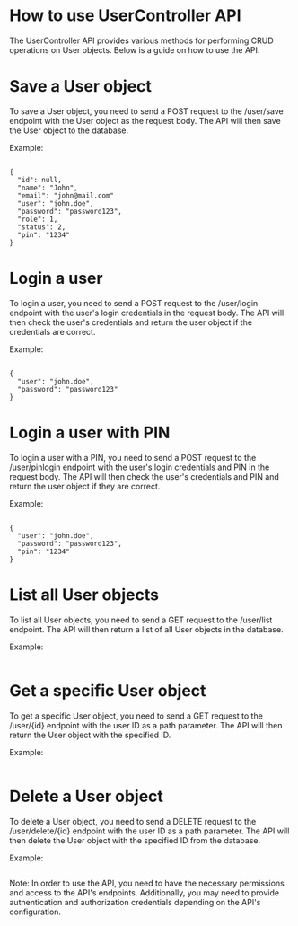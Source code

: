 # How to use UserController API

The UserController API provides various methods for performing CRUD operations on User objects. Below is a guide on how to use the API.

# Save a User object

To save a User object, you need to send a POST request to the /user/save endpoint with the User object as the request body. The API will then save the User object to the database.

Example:

``` POST /user/save

{
  "id": null,
  "name": "John",
  "email": "john@mail.com"
  "user": "john.doe",
  "password": "password123",
  "role": 1,
  "status": 2,
  "pin": "1234"
} 
```

# Login a user

To login a user, you need to send a POST request to the /user/login endpoint with the user's login credentials in the request body. The API will then check the user's credentials and return the user object if the credentials are correct.

Example:

``` POST /user/login

{
  "user": "john.doe",
  "password": "password123"
} 
```

# Login a user with PIN

To login a user with a PIN, you need to send a POST request to the /user/pinlogin endpoint with the user's login credentials and PIN in the request body. The API will then check the user's credentials and PIN and return the user object if they are correct.

Example:

```POST /user/pinlogin

{
  "user": "john.doe",
  "password": "password123",
  "pin": "1234"
}
```


# List all User objects

To list all User objects, you need to send a GET request to the /user/list endpoint. The API will then return a list of all User objects in the database.

Example:

```GET /user/list
```

# Get a specific User object

To get a specific User object, you need to send a GET request to the /user/{id} endpoint with the user ID as a path parameter. The API will then return the User object with the specified ID.

Example:

```GET /user/1
```

# Delete a User object

To delete a User object, you need to send a DELETE request to the /user/delete/{id} endpoint with the user ID as a path parameter. The API will then delete the User object with the specified ID from the database.

Example:

```DELETE /user/delete/1
```

Note: In order to use the API, you need to have the necessary permissions and access to the API's endpoints. Additionally, you may need to provide authentication and authorization credentials depending on the API's configuration.